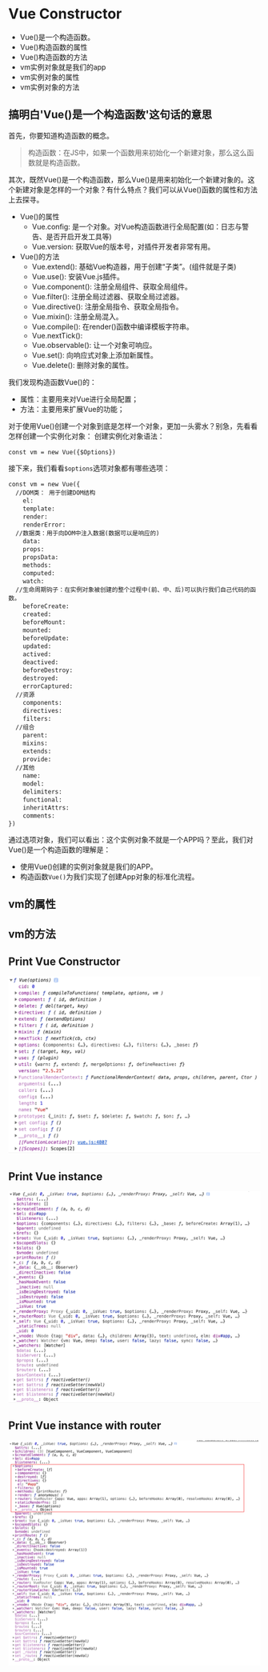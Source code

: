 # Vue Constructor
- Vue()是一个构造函数。
- Vue()构造函数的属性
- Vue()构造函数的方法
- vm实例对象就是我们的app
- vm实例对象的属性
- vm实例对象的方法


## 搞明白'Vue()是一个构造函数'这句话的意思
首先，你要知道构造函数的概念。
>构造函数：在JS中，如果一个函数用来初始化一个新建对象，那么这么函数就是构造函数。

其次，既然Vue()是一个构造函数，那么Vue()是用来初始化一个新建对象的。这个新建对象是怎样的一个对象？有什么特点？我们可以从Vue()函数的属性和方法上去探寻。
- Vue()的属性
  - Vue.config: 是一个对象。对Vue构造函数进行全局配置(如：日志与警告、是否开启开发工具等)
  - Vue.version: 获取Vue的版本号，对插件开发者非常有用。
- Vue()的方法
  - Vue.extend(): 基础Vue构造器，用于创建“子类”。(组件就是子类)
  - Vue.use(): 安装Vue.js插件。
  - Vue.component(): 注册全局组件、获取全局组件。
  - Vue.filter(): 注册全局过滤器、获取全局过滤器。
  - Vue.directive(): 注册全局指令、获取全局指令。
  - Vue.mixin(): 注册全局混入。
  - Vue.compile(): 在render()函数中编译模板字符串。
  - Vue.nextTick():
  - Vue.observable(): 让一个对象可响应。
  - Vue.set(): 向响应式对象上添加新属性。
  - Vue.delete(): 删除对象的属性。

我们发现构造函数Vue()的：
  - 属性：主要用来对Vue进行全局配置；
  - 方法：主要用来扩展Vue的功能；

对于使用Vue()创建一个对象到底是怎样一个对象，更加一头雾水？别急，先看看怎样创建一个实例化对象：
创建实例化对象语法：
```
const vm = new Vue({$Options})
```
接下来，我们看看`$options`选项对象都有哪些选项：
```
const vm = new Vue({
  //DOM类： 用于创建DOM结构
    el:
    template:
    render:
    renderError:
  //数据类：用于向DOM中注入数据(数据可以是响应的)
    data:
    props:
    propsData:
    methods:
    computed:
    watch:
  //生命周期钩子：在实例对象被创建的整个过程中(前、中、后)可以执行我们自己代码的函数。
    beforeCreate:
    created:
    beforeMount:
    mounted:
    beforeUpdate:
    updated:
    actived:
    deactived:
    beforeDestroy:
    destroyed:
    errorCaptured:
  //资源
    components:
    directives:
    filters:
  //组合
    parent:
    mixins:
    extends:
    provide:
  //其他
    name:
    model:
    delimiters:
    functional:
    inheritAttrs:
    comments:
})
```
通过选项对象，我们可以看出：这个实例对象不就是一个APP吗？至此，我们对Vue()是一个构造函数的理解是：
- 使用Vue()创建的实例对象就是我们的APP。
- 构造函数`Vue()`为我们实现了创建App对象的标准化流程。

## vm的属性

## vm的方法



## Print Vue Constructor
![Vue Constructor](./images/vue-constructor.png)

## Print Vue instance
![Vue instance](./images/vm-without-router.png)

## Print Vue instance with router
![Vue instance](./images/vm-with-router.png)
